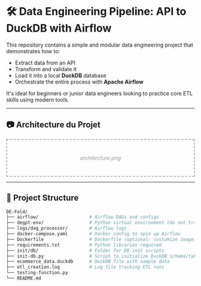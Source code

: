 # 🛠️ Data Engineering Pipeline: API to DuckDB with Airflow

This repository contains a simple and modular data engineering project that demonstrates how to:
- Extract data from an API
- Transform and validate it
- Load it into a local **DuckDB** database
- Orchestrate the entire process with **Apache Airflow**

It's ideal for beginners or junior data engineers looking to practice core ETL skills using modern tools.

---

## 📷 Architecture du Projet

<!-- Image représentant l'architecture globale du pipeline -->

<div style="border: 2px dashed #aaa; padding: 40px; text-align: center; color: #999; font-style: italic;">
  architecture.png
</div>



---

## 📁 Project Structure

```bash
DE-Fold/
├── airflow/                   # Airflow DAGs and configs
├── degpt-env/                 # Python virtual environment (do not track in GitHub)
├── logs/dag_processor/        # Airflow logs
├── docker-compose.yaml        # Docker config to spin up Airflow
├── Dockerfile                 # Dockerfile (optional: customize image)
├── requirements.txt           # Python libraries required
├── init/db/                   # Folder for DB init scripts
├── init-db.py                 # Script to initialize DuckDB schema/tables
├── ecommerce_data.duckdb      # DuckDB file with sample data
├── etl_creation.log           # Log file tracking ETL runs
└── testing-function.py
└── README.md       
